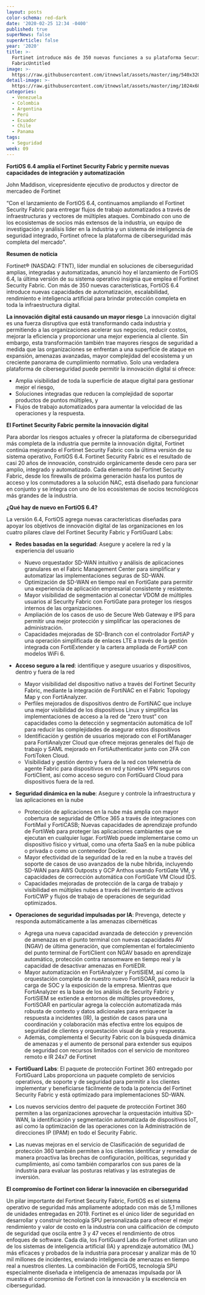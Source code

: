 ```yaml
---
layout: posts
color-schema: red-dark
date: '2020-02-25 12:34 -0400'
published: true
superNews: false
superArticle: false
year: '2020'
title: >-
  Fortinet introduce más de 350 nuevas funciones a su plataforma Security
  FabricUntitled
image: >-
  https://raw.githubusercontent.com/itnewslat/assets/master/img/540x320/John-Maddison-p.jpg
detail-image: >-
  https://raw.githubusercontent.com/itnewslat/assets/master/img/1024x680/John-Maddison-g.jpg
categories:
  - Venezuela
  - Colombia
  - Argentina
  - Perú
  - Ecuador
  - Chile
  - Panama
tags:
  - Seguridad
week: 09
---
```

**FortiOS 6.4 amplía el Fortinet Security Fabric y permite nuevas capacidades de integración y automatización**

John Maddison, vicepresidente ejecutivo de productos y director de mercadeo de Fortinet

“Con el lanzamiento de FortiOS 6.4, continuamos ampliando el Fortinet Security Fabric para entregar flujos de trabajo automatizados a través de infraestructuras y vectores de múltiples ataques. Combinado con uno de los ecosistemas de socios más extensos de la industria, un equipo de investigación y análisis líder en la industria y un sistema de inteligencia de seguridad integrado, Fortinet ofrece la plataforma de ciberseguridad más completa del mercado".

**Resumen de noticia**

Fortinet® (NASDAQ: FTNT), líder mundial en soluciones de ciberseguridad amplias, integradas y automatizadas, anunció hoy el lanzamiento de FortiOS 6.4, la última versión de su sistema operativo insignia que emplea el Fortinet Security Fabric. Con más de 350 nuevas características, FortiOS 6.4 introduce nuevas capacidades de automatización, escalabilidad, rendimiento e inteligencia artificial para brindar protección completa en toda la infraestructura digital.

**La innovación digital está causando un mayor riesgo**
La innovación digital es una fuerza disruptiva que está transformando cada industria y permitiendo a las organizaciones acelerar sus negocios, reducir costos, mejorar la eficiencia y proporcionar una mejor experiencia al cliente. Sin embargo, esta transformación también trae mayores riesgos de seguridad a medida que las organizaciones se enfrentan a una superficie de ataque en expansión, amenazas avanzadas, mayor complejidad del ecosistema y un creciente panorama de cumplimiento normativo. Solo una verdadera plataforma de ciberseguridad puede permitir la innovación digital si ofrece:

- Amplia visibilidad de toda la superficie de ataque digital para gestionar mejor el riesgo,
- Soluciones integradas que reducen la complejidad de soportar productos de puntos múltiples, y
- Flujos de trabajo automatizados para aumentar la velocidad de las operaciones y la respuesta.

**El Fortinet Security Fabric permite la innovación digital**

Para abordar los riesgos actuales y ofrecer la plataforma de ciberseguridad más completa de la industria que permite la innovación digital, Fortinet continúa mejorando el Fortinet Security Fabric con la última versión de su sistema operativo, FortiOS 6.4. Fortinet Security Fabric es el resultado de casi 20 años de innovación, construido orgánicamente desde cero para ser amplio, integrado y automatizado. Cada elemento del Fortinet Security Fabric, desde los firewalls de próxima generación hasta los puntos de acceso y los conmutadores a la solución NAC, está diseñado para funcionar en conjunto y se integra con uno de los ecosistemas de socios tecnológicos más grandes de la industria.

**¿Qué hay de nuevo en FortiOS 6.4?**

La versión 6.4, FortiOS agrega nuevas características diseñadas para apoyar los objetivos de innovación digital de las organizaciones en los cuatro pilares clave del Fortinet Security Fabric y FortiGuard Labs:

- **Redes basadas en la seguridad**: Asegure y acelere la red y la experiencia del usuario

  - Nuevo orquestador SD-WAN intuitivo y análisis de aplicaciones granulares en el Fabric Management Center para simplificar y automatizar las implementaciones seguras de SD-WAN.
  - Optimización de SD-WAN en tiempo real en FortiGate para permitir una experiencia de aplicación empresarial consistente y resistente.
  - Mayor visibilidad de segmentación al conectar VDOM de múltiples usuarios al Security Fabric con FortiGate para proteger los riesgos internos de las organizaciones.
  - Ampliación de los casos de uso de Secure Web Gateway e IPS para permitir una mejor protección y simplificar las operaciones de administración.
  - Capacidades mejoradas de SD-Branch con el controlador FortiAP y una operación simplificada de enlaces LTE a través de la gestión integrada con FortiExtender y la cartera ampliada de FortiAP con modelos WiFi 6.

- **Acceso seguro a la red**: identifique y asegure usuarios y dispositivos, dentro y fuera de la red

  - Mayor visibilidad del dispositivo nativo a través del Fortinet Security Fabric, mediante la integración de FortiNAC en el Fabric Topology Map y con FortiAnalyzer.
  - Perfiles mejorados de dispositivos dentro de FortiNAC que incluye una mejor visibilidad de los dispositivos Linux y simplifica las implementaciones de acceso a la red de “zero trust” con capacidades como la detección y segmentación automática de IoT para reducir las complejidades de asegurar estos dispositivos 
  - Identificación y gestión de usuarios mejorado con el FortiManager para FortiAnalyzer Cloud que ofrece mejoras generales del flujo de trabajo y SAML mejorado en FortiAuthenticator junto con 2FA con FortiToken Cloud.
  - Visibilidad y gestión dentro y fuera de la red con telemetría de agente Fabric para dispositivos en red y túneles VPN seguros con FortiClient, así como acceso seguro con FortiGuard Cloud para dispositivos fuera de la red.

- **Seguridad dinámica en la nube**: Asegure y controle la infraestructura y las aplicaciones en la nube

  -	Protección de aplicaciones en la nube más amplia con mayor cobertura de seguridad de Office 365 a través de integraciones con FortiMail y FortiCASB; Nuevas capacidades de aprendizaje profundo de FortiWeb para proteger las aplicaciones cambiantes que se ejecutan en cualquier lugar. FortiWeb puede implementarse como un dispositivo físico y virtual, como una oferta SaaS en la nube pública o privada o como un contenedor Docker.
  -	Mayor efectividad de la seguridad de la red en la nube a través del soporte de casos de uso avanzados de la nube híbrida, incluyendo SD-WAN para AWS Outposts y GCP Anthos usando FortiGate VM, y capacidades de corrección automática con FortiGate VM Cloud IDS.
  -	Capacidades mejoradas de protección de la carga de trabajo y visibilidad en múltiples nubes a través del inventario de activos FortiCWP y flujos de trabajo de operaciones de seguridad optimizados.

- **Operaciones de seguridad impulsadas por IA**: Prevenga, detecte y responda automáticamente a las amenazas cibernéticas

  -	Agrega una nueva capacidad avanzada de detección y prevención de amenazas en el punto terminal con nuevas capacidades AV (NGAV) de última generación, que complementan el fortalecimiento del punto terminal de FortiClient con NGAV basado en aprendizaje automático, protección contra ransomware en tiempo real y la capacidad de desactivar amenazas en FortiEDR.
  -	Mayor automatización en FortiAnalyzer y FortiSIEM, así como la orquestación completa de nuestro nuevo FortiSOAR, para reducir la carga de SOC y la exposición de la empresa. Mientras que FortiAnalyzer es la base de los análisis de Security Fabric y FortiSIEM se extiende a entornos de múltiples proveedores, FortiSOAR en particular agrega la colección automatizada más robusta de contexto y datos adicionales para enriquecer la respuesta a incidentes (IR), la gestión de casos para una coordinación y colaboración más efectiva entre los equipos de seguridad de clientes y orquestación visual de guía y respuesta.
  -	Además, complementa el Security Fabric con la búsqueda dinámica de amenazas y el aumento de personal para extender sus equipos de seguridad con recursos limitados con el servicio de monitoreo remoto e IR 24x7 de Fortinet

- **FortiGuard Labs**: El paquete de protección Fortinet 360 entregado por FortiGuard Labs proporciona un paquete completo de servicios operativos, de soporte y de seguridad para permitir a los clientes implementar y beneficiarse fácilmente de toda la potencia del Fortinet Security Fabric y está optimizado para implementaciones SD-WAN.
-	Los nuevos servicios dentro del paquete de protección Fortinet 360 permiten a las organizaciones aprovechar la orquestación intuitiva SD-WAN, la identificación y segmentación automatizada de dispositivos IoT, así como la optimización de las operaciones con la Administración de direcciones IP (IPAM) en todo el Security Fabric.
-	Las nuevas mejoras en el servicio de Clasificación de seguridad de protección 360 también permiten a los clientes identificar y remediar de manera proactiva las brechas de configuración, políticas, seguridad y cumplimiento, así como también compararlos con sus pares de la industria para evaluar las posturas relativas y las estrategias de inversión.

**El compromiso de Fortinet con liderar la innovación en ciberseguridad**

Un pilar importante del Fortinet Security Fabric, FortiOS es el sistema operativo de seguridad más ampliamente adoptado con más de 5,1 millones de unidades entregadas en 2019. Fortinet es el único líder de seguridad en desarrollar y construir tecnología SPU personalizada para ofrecer el mejor rendimiento y valor de costo en la industria con una calificación de cómputo de seguridad que oscila entre 3 y 47 veces el rendimiento de otros enfoques de software. Cada día, los FortiGuard Labs de Fortinet utilizan uno de los sistemas de inteligencia artificial (IA) y aprendizaje automático (ML) más eficaces y probados de la industria para procesar y analizar más de 10 mil millones de incidentes, enviando inteligencia de amenazas en tiempo real a nuestros clientes. La combinación de FortiOS, tecnología SPU especialmente diseñada e inteligencia de amenazas impulsada por IA muestra el compromiso de Fortinet con la innovación y la excelencia en ciberseguridad.